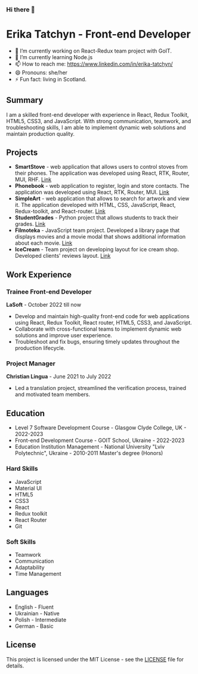### Hi there 👋

# Erika Tatchyn - Front-end Developer
- 🔭 I’m currently working on React-Redux team project with GoIT.
- 🌱 I’m currently learning Node.js
- 📫 How to reach me: https://www.linkedin.com/in/erika-tatchyn/
- 😄 Pronouns: she/her
- ⚡ Fun fact: living in Scotland.

## Summary

I am a skilled front-end developer with experience in React, Redux Toolkit, HTML5, CSS3, and JavaScript. With strong communication, teamwork, and troubleshooting skills, I am able to implement dynamic web solutions and maintain production quality.

## Projects

- **SmartStove** - web application that allows users to control stoves from their phones. The application was developed using React, RTK, Router, MUI, RHF. [Link](https://github.com/yourusername/smartstove)
- **Phonebook** - web application to register, login and store contacts. The application was developed using React, RTK, Router, MUI. [Link](https://github.com/yourusername/phonebook)
- **SimpleArt** - web application that allows to search for artwork and view it. The application developed with HTML, CSS, JavaScript, React, Redux-toolkit, and React-router. [Link](https://github.com/yourusername/simpleart)
- **StudentGrades** - Python project that allows students to track their grades. [Link](https://github.com/yourusername/studentgrades)
- **Filmoteka** - JavaScript team project. Developed a library page that displays movies and a movie modal that shows additional information about each movie. [Link](https://github.com/yourusername/filmoteka)
- **IceCream** - Team project on developing layout for ice cream shop. Developed clients' reviews layout. [Link](https://github.com/yourusername/icecream)

## Work Experience

### Trainee Front-end Developer
**LaSoft** - October 2022 till now

- Develop and maintain high-quality front-end code for web applications using React, Redux Toolkit, React router, HTML5, CSS3, and JavaScript.
- Collaborate with cross-functional teams to implement dynamic web solutions and improve user experience.
- Troubleshoot and fix bugs, ensuring timely updates throughout the production lifecycle.

### Project Manager
**Christian Lingua** - June 2021 to July 2022

- Led a translation project, streamlined the verification process, trained and motivated team members.

## Education

- Level 7 Software Development Course - Glasgow Clyde College, UK - 2022-2023
- Front-end Development Course - GOIT School, Ukraine - 2022-2023
- Education Institution Management - National University "Lviv Polytechnic", Ukraine - 2010-2011 Master's degree (Honors)

### Hard Skills

- JavaScript
- Material UI
- HTML5
- CSS3
- React
- Redux toolkit
- React Router
- Git

### Soft Skills

- Teamwork
- Communication
- Adaptability
- Time Management

## Languages

- English - Fluent
- Ukrainian - Native
- Polish - Intermediate
- German - Basic

## License

This project is licensed under the MIT License - see the [LICENSE](LICENSE) file for details.

